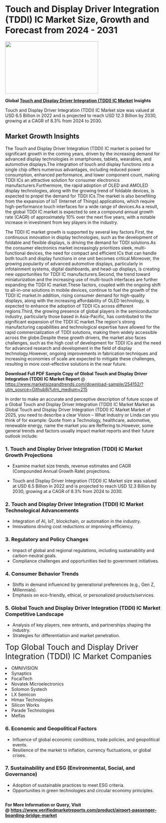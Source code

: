 <H1>Touch and Display Driver Integration (TDDI) IC Market Size, Growth and Forecast from 2024 - 2031</H1><img class="aligncenter size-medium wp-image-584254" src="https://thirdeyenews.in/wp-content/uploads/2024/09/Global-Market-Research-300x168.jpeg" alt="" width="300" height="168" /><p><strong>Global&nbsp;<a href="https://www.marketsizeandtrends.com/download-sample/254152/?utm_source=Github8j?utm_medium=215">Touch and Display Driver Integration (TDDI) IC Market</a> Insights</strong></p><p>Touch and Display Driver Integration (TDDI) IC Market size was valued at USD 6.5 Billion in 2022 and is projected to reach USD 12.3 Billion by 2030, growing at a CAGR of 8.3% from 2024 to 2030.</p><p><h2>Market Growth Insights</h2> <p>The Touch and Display Driver Integration (TDDI) IC market is poised for significant growth in the coming years, driven by the increasing demand for advanced display technologies in smartphones, tablets, wearables, and automotive displays.The integration of touch and display functions into a single chip offers numerous advantages, including reduced power consumption, enhanced performance, and lower component count, making TDDI ICs an attractive solution for consumer electronics manufacturers.Furthermore, the rapid adoption of OLED and AMOLED display technologies, along with the growing trend of foldable devices, is expected to propel the demand for TDDI ICs.The market is also benefiting from the expansion of IoT (Internet of Things) applications, which require high-performance touch interfaces for a wide range of devices.As a result, the global TDDI IC market is expected to see a compound annual growth rate (CAGR) of approximately 10% over the next five years, with a notable increase in investment from key players in the industry.</p> <p>The TDDI IC market growth is supported by several key factors.First, the continuous innovation in display technologies, such as the development of foldable and flexible displays, is driving the demand for TDDI solutions.As the consumer electronics market increasingly prioritizes sleek, multi-functional devices, the need for compact and efficient ICs that can handle both touch and display functions in one unit becomes critical.Moreover, the growing popularity of advanced automotive displays, particularly in infotainment systems, digital dashboards, and head-up displays, is creating new opportunities for TDDI IC manufacturers.Second, the trend toward miniaturization and the increasing use of multi-touch interfaces are further expanding the TDDI IC market.These factors, coupled with the ongoing shift to all-in-one solutions in mobile devices, continue to fuel the growth of the TDDI IC market.In addition, rising consumer demand for high-quality displays, along with the increasing affordability of OLED technology, is expected to enhance the adoption of TDDI ICs across different regions.Third, the growing presence of global players in the semiconductor industry, particularly those based in Asia-Pacific, has contributed to the significant expansion of the TDDI IC market.The region's strong manufacturing capabilities and technological expertise have allowed for the rapid commercialization of TDDI solutions, making them widely accessible across the globe.Despite these growth drivers, the market also faces challenges, such as the high cost of development for TDDI ICs and the need for advanced research and development in the field of display technology.However, ongoing improvements in fabrication techniques and increasing economies of scale are expected to mitigate these challenges, resulting in more cost-effective solutions in the near future.</p> <p><span class=""><strong>Download Full PDF Sample Copy of Global Touch and Display Driver Integration (TDDI) IC Market Report</strong> @ <a href="https://www.marketsizeandtrends.com/download-sample/254152/?utm_source=Github8j?utm_medium=215" target="_blank">https://www.marketsizeandtrends.com/download-sample/254152/?utm_source=Github8j?utm_medium=215</a></span></p><p>In order to make an accurate and perceptive description of future scope of a Global&nbsp;Touch and Display Driver Integration (TDDI) IC Market Market as Global&nbsp;Touch and Display Driver Integration (TDDI) IC Market Market of 2025, you need to describe a clear Vision &ndash; What Industry or Linda can you think of for example: Quote from a Technology, healthcare, automotive, renewable energy, name the market you are Reffering to.However, some general trends and factors usually impact market reports and their future outlook include:</p><h3>1.&nbsp;<strong>Touch and Display Driver Integration (TDDI) IC Market Growth Projections</strong></h3><ul><li>Examine market size trends, revenue estimates and CAGR (Compounded Annual Growth Rate) projections.</li><li><p>Touch and Display Driver Integration (TDDI) IC Market size was valued at USD 6.5 Billion in 2022 and is projected to reach USD 12.3 Billion by 2030, growing at a CAGR of 8.3% from 2024 to 2030.</p></li></ul><h3>2.&nbsp;<strong>Touch and Display Driver Integration (TDDI) IC Market Technological Advancements</strong></h3><ul><li>Integration of AI, IoT, blockchain, or automation in the industry.</li><li>Innovations driving cost reductions or improving efficiency.</li></ul><h3>3.&nbsp;<strong>Regulatory and Policy Changes</strong></h3><ul><li>Impact of global and regional regulations, including sustainability and carbon-neutral goals.</li><li>Compliance challenges and opportunities tied to government initiatives.</li></ul><h3>4.&nbsp;<strong>Consumer Behavior Trends</strong></h3><ul><li>Shifts in demand influenced by generational preferences (e.g., Gen Z, Millennials).</li><li>Emphasis on eco-friendly, ethical, or personalized products/services.</li></ul><h3>5.&nbsp;<strong>Global Touch and Display Driver Integration (TDDI) IC Market Competitive Landscape</strong></h3><ul><li>Analysis of key players, new entrants, and partnerships shaping the industry.</li><li>Strategies for differentiation and market penetration.</li></ul><p data-pm-slice="1 1 []"><span style="color: inherit; font-family: inherit; font-size: 25px;">Top Global Touch and Display Driver Integration (TDDI) IC Market Companies</span></p><div class="" data-test-id=""><p><li>OMNIVISION</li><li> Synaptics</li><li> FocalTech</li><li> Novatek Microelectronics</li><li> Solomon Systech</li><li> LX Semicon</li><li> Himax Technologies</li><li> Silicon Works</li><li> Parade Technologies</li><li> Melfas</li></p></div><h3>6.&nbsp;<strong>Economic and Geopolitical Factors</strong></h3><ul><li>Influence of global economic conditions, trade policies, and geopolitical events.</li><li>Resilience of the market to inflation, currency fluctuations, or global crises.</li></ul><h3>7.&nbsp;<strong>Sustainability and ESG (Environmental, Social, and Governance)</strong></h3><ul><li>Adoption of sustainable practices to meet ESG criteria.</li><li>Opportunities in green technologies and circular economy principles.</li></ul><h2><strong style="font-size: 14px;">For More Information or Query, Visit @&nbsp;</strong><a style="background-color: #ffffff; font-size: 14px;" href="https://www.marketsizeandtrends.com/report/touch-and-display-driver-integration-tddi-ic-market/" target="_blank">https://www.verifiedmarketreports.com/product/airport-passenger-boarding-bridge-market</a></h2>